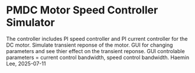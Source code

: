 # PMDC Motor Speed Controller Simulator

The controller includes PI speed controller and PI current controller for the DC motor.
Simulate transient reponse of the motor.
GUI for changing parameters and see thier effect on the transient reponse.
GUI controlable parameters = current control bandwidth, speed control bandwidth.
Haemin Lee, 2025-07-11
